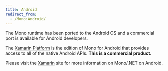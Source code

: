 ```yaml
---
title: Android
redirect_from:
  - /Mono:Android/
---
```


The Mono runtime has been ported to the Android OS and a commercial port is available for Android developers.

The [Xamarin Platform](http://xamarin.com/platform) is the edition of Mono for Android that provides
access to all of the native Android APIs. **This is a commercial product.**

Please visit the [Xamarin](http://xamarin.com/) site for more information on Mono/.NET on Android.

